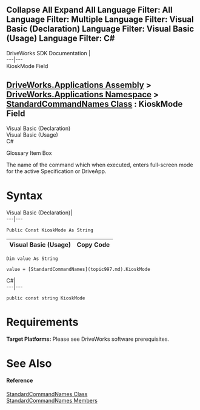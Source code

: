 Collapse All Expand All Language Filter: All  Language Filter: Multiple  Language Filter: Visual Basic (Declaration) Language Filter: Visual Basic (Usage) Language Filter: C#  
---  
DriveWorks SDK Documentation  |   
---|---  
KioskMode Field   
  
[DriveWorks.Applications Assembly](topic13.md) > [DriveWorks.Applications Namespace](topic16.md) > [StandardCommandNames Class](topic997.md) : KioskMode Field  
---  
  
Visual Basic (Declaration)    
Visual Basic (Usage)    
C# 

Glossary Item Box

The name of the command which when executed, enters full-screen mode for the active Specification or DriveApp. 

# Syntax

Visual Basic (Declaration)|   
---|---  
      
    
    Public Const KioskMode As String  
  
Visual Basic (Usage)| Copy Code  
---|---  
      
    
    Dim value As String
     
    value = [StandardCommandNames](topic997.md).KioskMode  
  
C#|   
---|---  
      
    
    public const string KioskMode  
  
# Requirements

**Target Platforms:** Please see DriveWorks software prerequisites.

# See Also

#### Reference

[StandardCommandNames Class](topic997.md)   
[StandardCommandNames Members](topic998.md)


